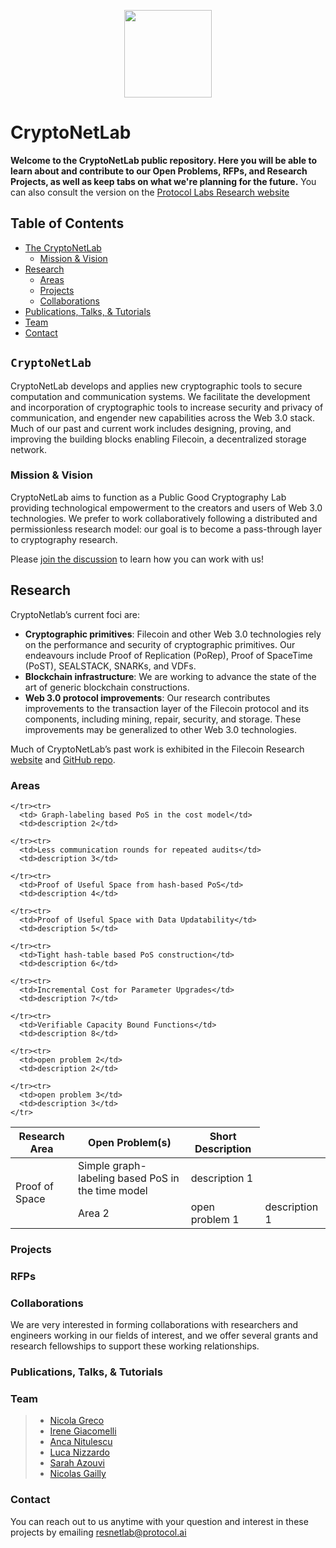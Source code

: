 <p align="center">
  <a href="https://research.protocol.ai/research/groups/cryptonetlab/" title="CryptoNetLab">
    <img src="https://research.protocol.ai/groups/cryptonetlab/icon.png" width="140" />
  </a>
</p>

# CryptoNetLab

**Welcome to the CryptoNetLab public repository. Here you will be able to learn about and contribute to our Open Problems, RFPs, and Research Projects, as well as keep tabs on what we're planning for the future.** You can also consult the version on the [Protocol Labs Research website](https://research.protocol.ai/groups/cryptonetlab/)

## Table of Contents

- [The CryptoNetLab](#cryptonetlab)
  - [Mission & Vision](#mission--vision)
- [Research](#research)
  - [Areas](#research)
  - [Projects](#research)
  - [Collaborations](#collaborations)
- [Publications, Talks, & Tutorials](#publications-talks--tutorials)
- [Team](#team)
- [Contact](#contact)

## `CryptoNetLab`
CryptoNetLab develops and applies new cryptographic tools to secure computation and communication systems.
We facilitate the development and incorporation of cryptographic tools to increase security and privacy of communication, and engender new capabilities across the Web 3.0 stack. Much of our past and current work includes designing, proving, and improving the building blocks enabling Filecoin, a decentralized storage network.


### Mission & Vision

CryptoNetLab aims to function as a Public Good Cryptography Lab providing technological empowerment to the creators and users of Web 3.0 technologies. We prefer to work collaboratively following a distributed and permissionless research model: our goal is to become a pass-through layer to cryptography research.

Please [join the discussion](https://github.com/protocol/CryptoNetLab/discussions) to learn how you can work with us!

## Research

CryptoNetlab’s current foci are:

 -   **Cryptographic primitives**: Filecoin and other Web 3.0 technologies rely on the performance and security of cryptographic primitives. Our endeavours include Proof of Replication (PoRep), Proof of SpaceTime (PoST), SEALSTACK, SNARKs, and VDFs.
 -   **Blockchain infrastructure**: We are working to advance the state of the art of generic blockchain constructions.
 -   **Web 3.0 protocol improvements**: Our research contributes improvements to the transaction layer of the Filecoin protocol and its components, including mining, repair, security, and storage. These improvements may be generalized to other Web 3.0 technologies.

 Much of CryptoNetLab’s past work is exhibited in the Filecoin Research [website](https://research.filecoin.io/) and [GitHub repo](https://github.com/filecoin-project/research/).

### Areas

<table>
  <thead>
    <tr>
      <th><b>Research Area</b></th>
    <th><b>Open Problem(s)</b></th>
    <th><b>Short Description</b></th>
    </tr>
  </thead>

  <tbody>
    <tr>
      <td rowspan="8">Proof of Space</td>
      <td> Simple graph-labeling based PoS in the time model</td>
      <td>description 1</td>
         
    </tr><tr>
      <td> Graph-labeling based PoS in the cost model</td>
      <td>description 2</td>
    
    </tr><tr>
      <td>Less communication rounds for repeated audits</td>
      <td>description 3</td>
      
    </tr><tr>
      <td>Proof of Useful Space from hash-based PoS</td>
      <td>description 4</td>
      
    </tr><tr>
      <td>Proof of Useful Space with Data Updatability</td>
      <td>description 5</td>
      
    </tr><tr>
      <td>Tight hash-table based PoS construction</td>
      <td>description 6</td>
      
    </tr><tr>
      <td>Incremental Cost for Parameter Upgrades</td>
      <td>description 7</td>
      
    </tr><tr>
      <td>Verifiable Capacity Bound Functions</td>
      <td>description 8</td>
    
<tr>
      <td rowspan="3">Area 2</td>
      <td>open problem 1</td>
      <td>description 1</td>
     
      
    </tr><tr>
      <td>open problem 2</td>
      <td>description 2</td>
    
    </tr><tr>
      <td>open problem 3</td>
      <td>description 3</td>
    </tr>
  </tbody>
</table>

  ### Projects
  
  ### RFPs
  
  ### Collaborations
  
We are very interested in forming collaborations with researchers and engineers working in our fields of interest, and we offer several grants and research fellowships to support these working relationships.
  
### Publications, Talks, & Tutorials

### Team

> -   [Nicola Greco](https://research.protocol.ai/authors/nicola-greco)
> -   [Irene Giacomelli](https://research.protocol.ai/authors/irene-giacomelli)
> -   [Anca Nitulescu](https://research.protocol.ai/authors/anca-nitulescu/)
> -   [Luca Nizzardo](https://research.protocol.ai/authors/luca-nizzardo)
> -   [Sarah Azouvi](https://research.protocol.ai/authors/sarah-azouvi)
> -   [Nicolas Gailly](https://research.protocol.ai/authors/nicolas-gailly)

### Contact

You can reach out to us anytime with your question and interest in these projects by emailing [resnetlab@protocol.ai](mailto:resnetlab@protocol.ai)
